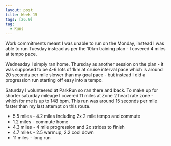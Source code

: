 ```yaml
---
layout: post
title: Week 15
tags: [26.9]
tag:
  - Runs
---
```


Work commitments meant I was unable to run on the Monday, instead I was able to run Tuesday instead as per the 10km training plan - I covered 4 miles at tempo pace.

Wednesday I simply ran home. Thursday as another session on the plan - it was supposed to be 4-6 lots of 1km at cruise interval pace which is around 20 seconds per mile slower than my goal pace - but instead I did a progression run starting off easy into a tempo.

Saturday I volunteered at ParkRun so ran there and back. To make up for shorter saturday mileage I covered 11 miles at Zone 2 heart rate zone - which for me is up to 148 bpm. This run was around 15 seconds per mile faster than my last attempt on this route.

* 5.5 miles - 4.2 miles including 2x 2 mile tempo and commute
* 1.2 miles - commute home
* 4.3 miles - 4 mile progression and 2x strides to finish
* 4.7 miles - 2.5 warmup, 2.2 cool down
* 11 miles - long run
